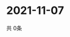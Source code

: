 # 2021-11-07
  共 0条

  <!-- BEGIN -->
  <!-- 最后更新时间Sun Nov 07 2021 11:02:18 GMT+0000 (Coordinated Universal Time) -->
  
  <!-- END -->
  
  